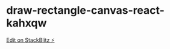 # draw-rectangle-canvas-react-kahxqw

[Edit on StackBlitz ⚡️](https://stackblitz.com/edit/draw-rectangle-canvas-react-kahxqw)